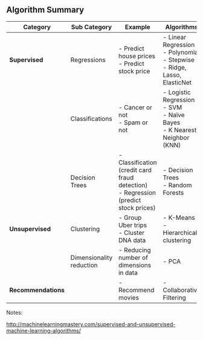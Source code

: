 ## Algorithm Summary

| Category            | Sub Category             | Example                                                                                  | Algorithms                                                                               |
|---------------------|--------------------------|------------------------------------------------------------------------------------------|------------------------------------------------------------------------------------------|
| **Supervised**      | Regressions              | - Predict house prices<br/>- Predict stock price                                         | - Linear Regression <br/> - Polynomial <br/> - Stepwise <br/> - Ridge, Lasso, ElasticNet |
|                     | Classifications          | - Cancer or not <br/> - Spam or not                                                      | - Logistic Regression <br/> - SVM <br/> - Naïve Bayes <br/> - K Nearest Neighbor (KNN)   |
|                     | Decision Trees           | - Classification (credit card fraud detection) <br/> - Regression (predict stock prices) | - Decision Trees <br/> - Random Forests                                                  |
| **Unsupervised**    | Clustering               | - Group Uber trips <br/> - Cluster DNA data                                              | - K-Means <br/> - Hierarchical clustering                                                |
|                     | Dimensionality reduction | - Reducing number of dimensions in data                                                  | - PCA                                                                                    |
| **Recommendations** |                          | - Recommend movies                                                                       | - Collaborative Filtering                                                                |

<!-- {"left" : 0.49, "top" : 1.79, "height" : 7.75, "width" : 16.53, "columnwidth" : [3.3, 3.7, 5.33, 4.2]} -->


Notes:

http://machinelearningmastery.com/supervised-and-unsupervised-machine-learning-algorithms/
